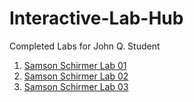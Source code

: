 # Interactive-Lab-Hub

Completed Labs for John Q. Student

1. [Samson Schirmer Lab 01](https://github.com/sas695/IDD-Fa18-Lab1)
2. [Samson Schirmer Lab 02](https://github.com/sas695/IDD-Fa19-Lab2)
3. [Samson Schirmer Lab 03](https://github.com/sas695/IDD-Fa19-Lab3)
